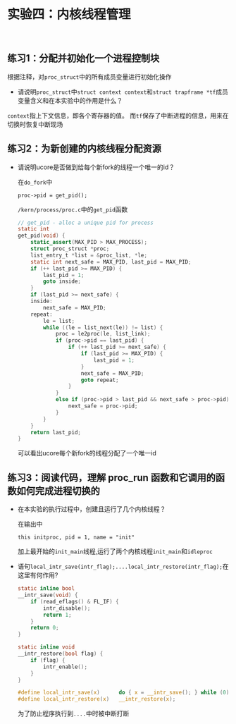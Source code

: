 # 实验四：内核线程管理
<br>

## 练习1：分配并初始化一个进程控制块
根据注释，对`proc_struct`中的所有成员变量进行初始化操作
* 请说明`proc_struct`中`struct context context`和`struct trapframe *tf`成员变量含义和在本实验中的作用是什么？

 `context`指上下文信息，即各个寄存器的值。 而`tf`保存了中断进程的信息，用来在切换时恢复中断现场

## 练习2：为新创建的内核线程分配资源

* 请说明ucore是否做到给每个新fork的线程一个唯一的id？
  
	在`do_fork`中
	```
	proc->pid = get_pid();
	```
	`/kern/process/proc.c`中的`get_pid`函数
	```c
	// get_pid - alloc a unique pid for process
	static int
	get_pid(void) {
	    static_assert(MAX_PID > MAX_PROCESS);
	    struct proc_struct *proc;
	    list_entry_t *list = &proc_list, *le;
	    static int next_safe = MAX_PID, last_pid = MAX_PID;
	    if (++ last_pid >= MAX_PID) {
	        last_pid = 1;
	        goto inside;
	    }
	    if (last_pid >= next_safe) {
	    inside:
	        next_safe = MAX_PID;
	    repeat:
	        le = list;
	        while ((le = list_next(le)) != list) {
	            proc = le2proc(le, list_link);
	            if (proc->pid == last_pid) {
	                if (++ last_pid >= next_safe) {
	                    if (last_pid >= MAX_PID) {
	                        last_pid = 1;
	                    }
	                    next_safe = MAX_PID;
	                    goto repeat;
	                }
	            }
	            else if (proc->pid > last_pid && next_safe > proc->pid) {
	                next_safe = proc->pid;
	            }
	        }
	    }
	    return last_pid;
	}
	```
	可以看出ucore每个新fork的线程分配了一个唯一id

## 练习3：阅读代码，理解 proc_run 函数和它调用的函数如何完成进程切换的

* 在本实验的执行过程中，创建且运行了几个内核线程？

  在输出中
  ```
  this initproc, pid = 1, name = "init"
  ```
  加上最开始的`init_main`线程,运行了两个内核线程`init_main`和`idleproc`

* 语句`local_intr_save(intr_flag);....local_intr_restore(intr_flag);`在这里有何作用?

	```c
	static inline bool
	__intr_save(void) {
	    if (read_eflags() & FL_IF) {
	        intr_disable();
	        return 1;
	    }
	    return 0;
	}
	
	static inline void
	__intr_restore(bool flag) {
	    if (flag) {
	        intr_enable();
	    }
	}
	
	#define local_intr_save(x)      do { x = __intr_save(); } while (0)
	#define local_intr_restore(x)   __intr_restore(x);
	```
  为了防止程序执行到`....`中时被中断打断